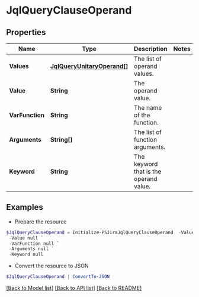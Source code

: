 # JqlQueryClauseOperand
## Properties

Name | Type | Description | Notes
------------ | ------------- | ------------- | -------------
**Values** | [**JqlQueryUnitaryOperand[]**](JqlQueryUnitaryOperand.md) | The list of operand values. | 
**Value** | **String** | The operand value. | 
**VarFunction** | **String** | The name of the function. | 
**Arguments** | **String[]** | The list of function arguments. | 
**Keyword** | **String** | The keyword that is the operand value. | 

## Examples

- Prepare the resource
```powershell
$JqlQueryClauseOperand = Initialize-PSJiraJqlQueryClauseOperand  -Values null `
 -Value null `
 -VarFunction null `
 -Arguments null `
 -Keyword null
```

- Convert the resource to JSON
```powershell
$JqlQueryClauseOperand | ConvertTo-JSON
```

[[Back to Model list]](../README.md#documentation-for-models) [[Back to API list]](../README.md#documentation-for-api-endpoints) [[Back to README]](../README.md)

